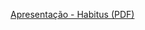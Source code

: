 [Apresentação - Habitus (PDF)](https://github.com/igsem123/Habitus/blob/master/Apresenta%C3%A7%C3%A3o%20-%20Habitus.pdf)
